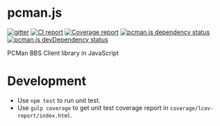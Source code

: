 # pcman.js
[![gitter](https://img.shields.io/badge/gitter-pcman--bbs-blue.svg)](https://gitter.im/pcman-bbs)
[![CI report](https://travis-ci.org/pcman-bbs/pcman.js.svg?branch=master)](https://travis-ci.org/pcman-bbs/pcman.js)
[![Coverage report](https://coveralls.io/repos/pcman-bbs/pcman.js/badge.svg?service=github&branch=master)](https://coveralls.io/github/pcman-bbs/pcman.js?branch=master)
[![pcman.js dependency status](https://david-dm.org/pcman-bbs/pcman.js.svg)](https://david-dm.org/pcman-bbs/pcman.js)
[![pcman.js devDependency status](https://david-dm.org/pcman-bbs/pcman.js/dev-status.svg)](https://david-dm.org/pcman-bbs/pcman.js#info=devDependencies)

PCMan BBS Client library in JavaScript

# Development

*   Use `npm test` to run unit test.
*   Use `gulp coverage` to get unit test coverage report in `coverage/lcov-report/index.html`.
